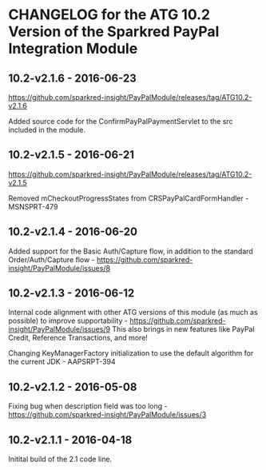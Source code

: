 # CHANGELOG for the ATG 10.2 Version of the Sparkred PayPal Integration Module


##	10.2-v2.1.6 - 2016-06-23
https://github.com/sparkred-insight/PayPalModule/releases/tag/ATG10.2-v2.1.6

Added source code for the ConfirmPayPalPaymentServlet to the src included in the module.



##	10.2-v2.1.5 - 2016-06-21
https://github.com/sparkred-insight/PayPalModule/releases/tag/ATG10.2-v2.1.5

Removed mCheckoutProgressStates from CRSPayPalCardFormHandler - MSNSPRT-479


##	10.2-v2.1.4 - 2016-06-20

Added support for the Basic Auth/Capture flow, in addition to the standard Order/Auth/Capture flow - https://github.com/sparkred-insight/PayPalModule/issues/8



##	10.2-v2.1.3 - 2016-06-12

Internal code alignment with other ATG versions of this module (as much as possible) to improve supportability - https://github.com/sparkred-insight/PayPalModule/issues/9
This also brings in new features like PayPal Credit, Reference Transactions, and more!

Changing KeyManagerFactory initialization to use the default algorithm for the current JDK - AAPSRPT-394


##	10.2-v2.1.2 - 2016-05-08

Fixing bug when description field was too long - https://github.com/sparkred-insight/PayPalModule/issues/3

##	10.2-v2.1.1 - 2016-04-18

Initital build of the 2.1 code line.

